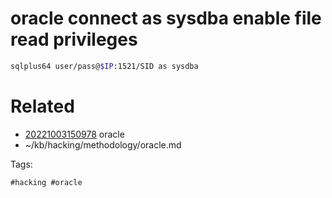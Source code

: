 # oracle connect as sysdba enable file read privileges
```bash
sqlplus64 user/pass@$IP:1521/SID as sysdba
```

# Related

- [20221003150978](/zet/20221003150978/README.md) oracle
- ~/kb/hacking/methodology/oracle.md

Tags:

    #hacking #oracle 
